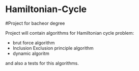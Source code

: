 # Hamiltonian-Cycle

#Project for bacheor degree


Project will contain algorithms for Hamiltonian cycle problem:
- brut force algorithm
- Inclusion Exclusion principle algorithm
- dynamic algoritm

and also a tests for this algorithms.
